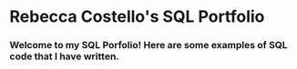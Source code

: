 # Rebecca Costello's SQL Portfolio

### Welcome to my SQL Porfolio! Here are some examples of SQL code that I have written.
